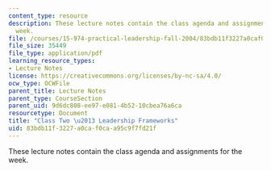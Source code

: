 ```yaml
---
content_type: resource
description: These lecture notes contain the class agenda and assignments for the
  week.
file: /courses/15-974-practical-leadership-fall-2004/83bdb11f3227a0caf0caa95c9f7fd21f_class2.pdf
file_size: 35449
file_type: application/pdf
learning_resource_types:
- Lecture Notes
license: https://creativecommons.org/licenses/by-nc-sa/4.0/
ocw_type: OCWFile
parent_title: Lecture Notes
parent_type: CourseSection
parent_uid: 9d6dc808-ee97-e081-4b52-10cbea76a6ca
resourcetype: Document
title: "Class Two \u2013 Leadership Frameworks"
uid: 83bdb11f-3227-a0ca-f0ca-a95c9f7fd21f
---
```

These lecture notes contain the class agenda and assignments for the week.